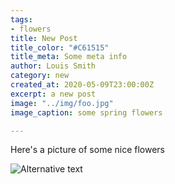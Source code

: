 ```yaml
---
tags:
- flowers
title: New Post
title_color: "#C61515"
title_meta: Some meta info
author: Louis Smith
category: new
created_at: 2020-05-09T23:00:00Z
excerpt: a new post
image: "../img/foo.jpg"
image_caption: some spring flowers

---
```

Here's a picture of some nice flowers

![Alternative text](../img/foo.jpg)
